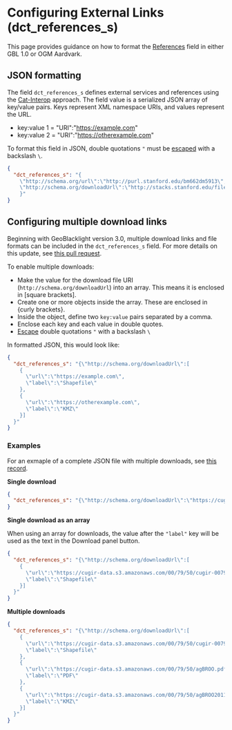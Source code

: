 # Configuring External Links (dct_references_s)

This page provides guidance on how to format the [References](ogm-aardvark/references.md) field in either GBL 1.0 or OGM Aardvark.

## JSON formatting

The field `dct_references_s` defines external services and references using the [Cat-Interop](https://github.com/OSGeo/Cat-Interop) approach. The field value is a serialized JSON array of key/value pairs. Keys represent XML namespace URIs, and values represent the URL.

* key:value 1 = "URI":"https://example.com"
* key:value 2 = "URI":"https://otherexample.com"

To format this field in JSON, double quotations `"` must be [escaped](../JSON-format#escaped-characters) with a backslash `\`.

```json
{
  "dct_references_s": "{
    \"http://schema.org/url\":\"http://purl.stanford.edu/bm662dm5913\",
    \"http://schema.org/downloadUrl\":\"http://stacks.stanford.edu/file/druid:bm662dm5913/data.zip\"
    }"
}
```

## Configuring multiple download links

Beginning with GeoBlacklight version 3.0, multiple download links and file formats can be included in the `dct_references_s` field. For more details on this update, see [this pull request](https://github.com/geoblacklight/geoblacklight/pull/916).

To enable multiple downloads:
* Make the value for the download file URI (`http://schema.org/downloadUrl`) into an array. This means it is enclosed in [square brackets].
* Create one or more objects inside the array. These are enclosed in {curly brackets}.
* Inside the object, define two `key:value` pairs separated by a comma.
* Enclose each key and each value in double quotes.
* [Escape](../JSON-format#escaped-characters) double quotations `"` with a backslash `\`

In formatted JSON, this would look like:
```json
{
  "dct_references_s": "{\"http://schema.org/downloadUrl\":[
    {
      \"url\":\"https://example.com\",
      \"label\":\"Shapefile\"
    },
    {
      \"url\":\"https://otherexample.com\",
      \"label\":\"KMZ\"
    }]
  }"
}
```

### Examples


For an exmaple of a complete JSON file with multiple downloads, see [this record](https://github.com/geoblacklight/geoblacklight/blob/main/spec/fixtures/solr_documents/multiple-downloads.json).

**Single download**

```json
{
  "dct_references_s": "{\"http://schema.org/downloadUrl\":\"https://cugir-data.s3.amazonaws.com/00/79/50/cugir-007950.zip\"}"
}
```

**Single download as an array**

When using an array for downloads, the value after the `"label"` key will be used as the text in the Download panel button.

```json
{
  "dct_references_s": "{\"http://schema.org/downloadUrl\":[
    {
      \"url\":\"https://cugir-data.s3.amazonaws.com/00/79/50/cugir-007950.zip\",
      \"label\":\"Shapefile\"
    }]
  }"
}
```

**Multiple downloads**

```json
{
  "dct_references_s": "{\"http://schema.org/downloadUrl\":[
    {
      \"url\":\"https://cugir-data.s3.amazonaws.com/00/79/50/cugir-007950.zip\",
      \"label\":\"Shapefile\"
    },
    {
      \"url\":\"https://cugir-data.s3.amazonaws.com/00/79/50/agBROO.pdf\",
      \"label\":\"PDF\"
    },
    {
      \"url\":\"https://cugir-data.s3.amazonaws.com/00/79/50/agBROO2011.kmz\",
      \"label\":\"KMZ\"
    }]
  }"
}
```